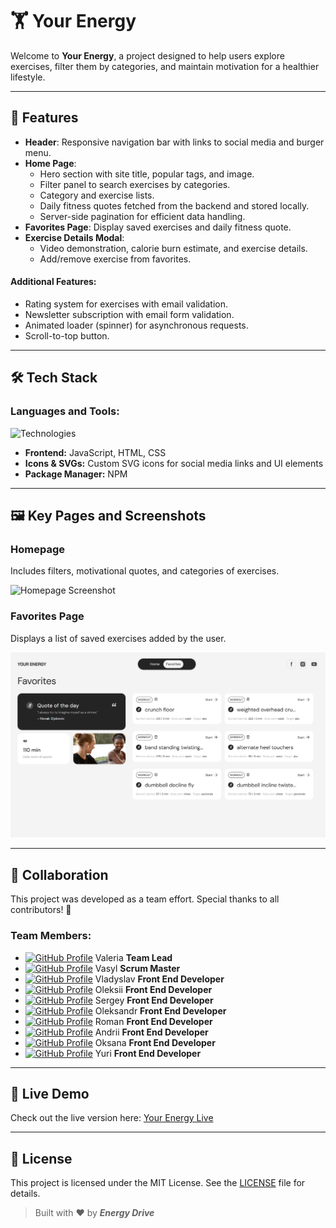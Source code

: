 # 🏋️ Your Energy

Welcome to **Your Energy**, a project designed to help users explore exercises, filter them by categories, and maintain motivation for a healthier lifestyle.  

---

## 🌟 Features

- **Header**: Responsive navigation bar with links to social media and burger menu.
- **Home Page**:
  - Hero section with site title, popular tags, and image.
  - Filter panel to search exercises by categories.
  - Category and exercise lists.
  - Daily fitness quotes fetched from the backend and stored locally.
  - Server-side pagination for efficient data handling.
- **Favorites Page**: Display saved exercises and daily fitness quote.
- **Exercise Details Modal**:
  - Video demonstration, calorie burn estimate, and exercise details.
  - Add/remove exercise from favorites.

#### **Additional Features:**

- Rating system for exercises with email validation.
- Newsletter subscription with email form validation.
- Animated loader (spinner) for asynchronous requests.
- Scroll-to-top button.

---

## 🛠️ Tech Stack

### **Languages and Tools**:

![Technologies](https://skillicons.dev/icons?i=html,css,js,vite)
- **Frontend:** JavaScript, HTML, CSS
- **Icons & SVGs:** Custom SVG icons for social media links and UI elements
- **Package Manager:** NPM

---

## 🖼️ Key Pages and Screenshots

### Homepage
Includes filters, motivational quotes, and categories of exercises.

![Homepage Screenshot](./assets/screenshot.png)

### Favorites Page
Displays a list of saved exercises added by the user.

![Favorites Page Screenshot](./assets/screenshot_favorites.png)

---

## 🤝 Collaboration

This project was developed as a team effort. Special thanks to all contributors! 🙌

### Team Members:
- [![GitHub Profile](https://img.shields.io/badge/GitHub-160447?style=for-the-badge&logo=github)](https://github.com/ValeriaBokotejova) Valeria **Team Lead**
- [![GitHub Profile](https://img.shields.io/badge/GitHub-160447?style=for-the-badge&logo=github)](https://github.com/bit-to-bit) Vasyl **Scrum Master**
- [![GitHub Profile](https://img.shields.io/badge/GitHub-160447?style=for-the-badge&logo=github)](https://github.com/VladyslavxKovalchuk) Vladyslav **Front End Developer**
- [![GitHub Profile](https://img.shields.io/badge/GitHub-160447?style=for-the-badge&logo=github)](https://github.com/Oldestgraf) Oleksii **Front End Developer**
- [![GitHub Profile](https://img.shields.io/badge/GitHub-160447?style=for-the-badge&logo=github)](https://github.com/Serzh1006) Sergey **Front End Developer**
- [![GitHub Profile](https://img.shields.io/badge/GitHub-160447?style=for-the-badge&logo=github)](https://github.com/oleksandrcore) Oleksandr **Front End Developer**
- [![GitHub Profile](https://img.shields.io/badge/GitHub-160447?style=for-the-badge&logo=github)](https://github.com/Roman-Nazymko) Roman **Front End Developer**
- [![GitHub Profile](https://img.shields.io/badge/GitHub-160447?style=for-the-badge&logo=github)](https://github.com/andrei-81) Andrii **Front End Developer**
- [![GitHub Profile](https://img.shields.io/badge/GitHub-160447?style=for-the-badge&logo=github)](https://github.com/oksanaliu) Oksana **Front End Developer**
- [![GitHub Profile](https://img.shields.io/badge/GitHub-160447?style=for-the-badge&logo=github)](https://github.com/senikNNN) Yuri **Front End Developer**

---

## 🔗 Live Demo

Check out the live version here: [Your Energy Live](https://valeriabokotejova.github.io/your-energy/)

---

## 📜 License
This project is licensed under the MIT License. See the [LICENSE](./LICENSE) file for details.

> Built with ❤️ by ***Energy Drive***
